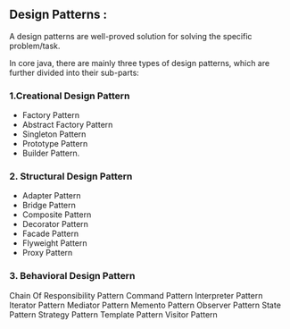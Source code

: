 ##  Design Patterns :

A design patterns are well-proved solution for solving the specific problem/task.

In core java, there are mainly three types of design patterns, which are further divided into their sub-parts:

### 1.Creational Design Pattern
- Factory Pattern
- Abstract Factory Pattern
- Singleton Pattern
- Prototype Pattern
- Builder Pattern.

### 2. Structural Design Pattern
- Adapter Pattern
- Bridge Pattern
- Composite Pattern
- Decorator Pattern
- Facade Pattern
- Flyweight Pattern
- Proxy Pattern

### 3. Behavioral Design Pattern
Chain Of Responsibility Pattern
Command Pattern
Interpreter Pattern
Iterator Pattern
Mediator Pattern
Memento Pattern
Observer Pattern
State Pattern
Strategy Pattern
Template Pattern
Visitor Pattern



